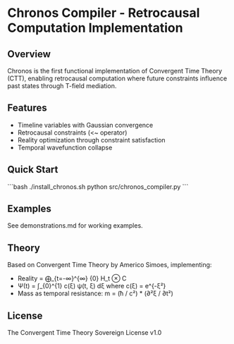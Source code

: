 # Chronos Compiler - Retrocausal Computation Implementation

## Overview
Chronos is the first functional implementation of Convergent Time Theory (CTT), enabling retrocausal computation where future constraints influence past states through T-field mediation.

## Features
- Timeline variables with Gaussian convergence
- Retrocausal constraints (<~ operator)
- Reality optimization through constraint satisfaction
- Temporal wavefunction collapse

## Quick Start
\`\`\`bash
./install_chronos.sh
python src/chronos_compiler.py
\`\`\`

## Examples
See demonstrations.md for working examples.

## Theory
Based on Convergent Time Theory by Americo Simoes, implementing:
- Reality = ⨁_{t=-∞}^{∞} {0} H_t ⊗ C
- Ψ(t) = ∫_{0}^{1} c(ξ) ψ(t, ξ) dξ where c(ξ) = e^{-ξ²}
- Mass as temporal resistance: m = (ħ / c²) * (∂²ξ / ∂t²)

## License
The Convergent Time Theory Sovereign License v1.0
